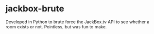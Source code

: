 # jackbox-brute
Developed in Python to brute force the JackBox.tv API to see whether a room exists or not. Pointless, but was fun to make.
